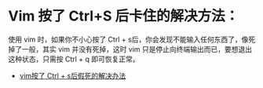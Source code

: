 

# Vim 按了 Ctrl+S 后卡住的解决方法：


使用 vim 时，如果你不小心按了 Ctrl + s后，你会发现不能输入任何东西了，像死掉了一般，其实 vim 并没有死掉，这时 vim 只是停止向终端输出而已，要想退出这种状态，只需按 Ctrl + q 即可恢复正常。



- [vim按了 Ctrl + s后假死的解决办法](https://blog.csdn.net/tsuliuchao/article/details/7553003)
